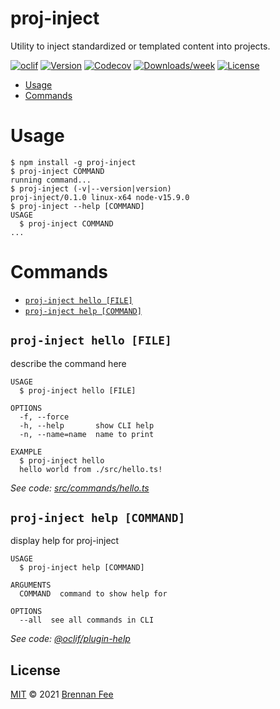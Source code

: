 # proj-inject

Utility to inject standardized or templated content into projects.

[![oclif](https://img.shields.io/badge/cli-oclif-brightgreen.svg)](https://oclif.io)
[![Version](https://img.shields.io/npm/v/proj-inject.svg)](https://npmjs.org/package/proj-inject)
[![Codecov](https://codecov.io/gh/brennanfee/proj-inject/branch/master/graph/badge.svg)](https://codecov.io/gh/brennanfee/proj-inject)
[![Downloads/week](https://img.shields.io/npm/dw/proj-inject.svg)](https://npmjs.org/package/proj-inject)
[![License](https://img.shields.io/npm/l/proj-inject.svg)](https://github.com/brennanfee/proj-inject/blob/master/package.json)

<!-- toc -->

- [Usage](#usage)
- [Commands](#commands)
<!-- tocstop -->

# Usage

<!-- usage -->

```sh-session
$ npm install -g proj-inject
$ proj-inject COMMAND
running command...
$ proj-inject (-v|--version|version)
proj-inject/0.1.0 linux-x64 node-v15.9.0
$ proj-inject --help [COMMAND]
USAGE
  $ proj-inject COMMAND
...
```

<!-- usagestop -->

# Commands

<!-- commands -->

- [`proj-inject hello [FILE]`](#proj-inject-hello-file)
- [`proj-inject help [COMMAND]`](#proj-inject-help-command)

## `proj-inject hello [FILE]`

describe the command here

```
USAGE
  $ proj-inject hello [FILE]

OPTIONS
  -f, --force
  -h, --help       show CLI help
  -n, --name=name  name to print

EXAMPLE
  $ proj-inject hello
  hello world from ./src/hello.ts!
```

_See code:
[src/commands/hello.ts](https://github.com/brennanfee/proj-inject/blob/v0.1.0/src/commands/hello.ts)_

## `proj-inject help [COMMAND]`

display help for proj-inject

```
USAGE
  $ proj-inject help [COMMAND]

ARGUMENTS
  COMMAND  command to show help for

OPTIONS
  --all  see all commands in CLI
```

_See code:
[@oclif/plugin-help](https://github.com/oclif/plugin-help/blob/v3.2.2/src/commands/help.ts)_

<!-- commandsstop -->

## License

[MIT](license.md) © 2021 [Brennan Fee](https://github.com/brennanfee)
